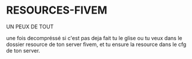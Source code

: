 # RESOURCES-FIVEM
UN PEUX DE TOUT


une fois decompréssé si c'est pas deja fait tu le glise ou tu veux dans le dossier resource de ton server fivem, et tu ensure la resource dans le cfg de ton server.
